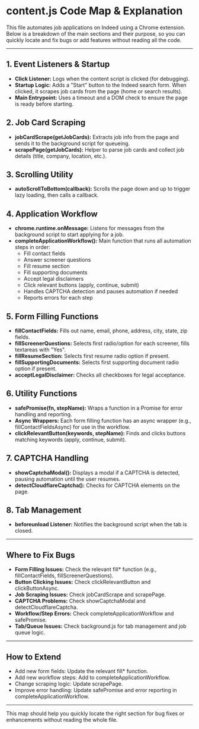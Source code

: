 # content.js Code Map & Explanation

This file automates job applications on Indeed using a Chrome extension. Below is a breakdown of the main sections and their purpose, so you can quickly locate and fix bugs or add features without reading all the code.

---

## 1. Event Listeners & Startup
- **Click Listener:** Logs when the content script is clicked (for debugging).
- **Startup Logic:** Adds a "Start" button to the Indeed search form. When clicked, it scrapes job cards from the page (home or search results).
- **Main Entrypoint:** Uses a timeout and a DOM check to ensure the page is ready before starting.

## 2. Job Card Scraping
- **jobCardScrape(getJobCards):** Extracts job info from the page and sends it to the background script for queueing.
- **scrapePage(getJobCards):** Helper to parse job cards and collect job details (title, company, location, etc.).

## 3. Scrolling Utility
- **autoScrollToBottom(callback):** Scrolls the page down and up to trigger lazy loading, then calls a callback.

## 4. Application Workflow
- **chrome.runtime.onMessage:** Listens for messages from the background script to start applying for a job.
- **completeApplicationWorkflow():** Main function that runs all automation steps in order:
  - Fill contact fields
  - Answer screener questions
  - Fill resume section
  - Fill supporting documents
  - Accept legal disclaimers
  - Click relevant buttons (apply, continue, submit)
  - Handles CAPTCHA detection and pauses automation if needed
  - Reports errors for each step

## 5. Form Filling Functions
- **fillContactFields:** Fills out name, email, phone, address, city, state, zip fields.
- **fillScreenerQuestions:** Selects first radio/option for each screener, fills textareas with "Yes".
- **fillResumeSection:** Selects first resume radio option if present.
- **fillSupportingDocuments:** Selects first supporting document radio option if present.
- **acceptLegalDisclaimer:** Checks all checkboxes for legal acceptance.

## 6. Utility Functions
- **safePromise(fn, stepName):** Wraps a function in a Promise for error handling and reporting.
- **Async Wrappers:** Each form filling function has an async wrapper (e.g., fillContactFieldsAsync) for use in the workflow.
- **clickRelevantButton(keywords, stepName):** Finds and clicks buttons matching keywords (apply, continue, submit).

## 7. CAPTCHA Handling
- **showCaptchaModal():** Displays a modal if a CAPTCHA is detected, pausing automation until the user resumes.
- **detectCloudflareCaptcha():** Checks for CAPTCHA elements on the page.

## 8. Tab Management
- **beforeunload Listener:** Notifies the background script when the tab is closed.

---

## Where to Fix Bugs
- **Form Filling Issues:** Check the relevant fill* function (e.g., fillContactFields, fillScreenerQuestions).
- **Button Clicking Issues:** Check clickRelevantButton and clickButtonAsync.
- **Job Scraping Issues:** Check jobCardScrape and scrapePage.
- **CAPTCHA Problems:** Check showCaptchaModal and detectCloudflareCaptcha.
- **Workflow/Step Errors:** Check completeApplicationWorkflow and safePromise.
- **Tab/Queue Issues:** Check background.js for tab management and job queue logic.

---

## How to Extend
- Add new form fields: Update the relevant fill* function.
- Add new workflow steps: Add to completeApplicationWorkflow.
- Change scraping logic: Update scrapePage.
- Improve error handling: Update safePromise and error reporting in completeApplicationWorkflow.

---

This map should help you quickly locate the right section for bug fixes or enhancements without reading the whole file.
